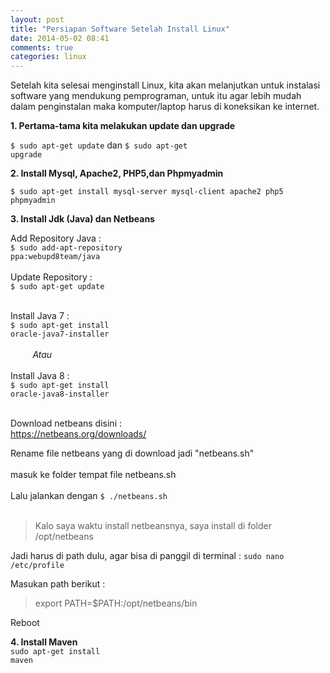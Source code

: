 ```yaml
---
layout: post
title: "Persiapan Software Setelah Install Linux"
date: 2014-05-02 08:41
comments: true
categories: linux
---
```



Setelah kita selesai menginstall Linux, 
kita akan melanjutkan untuk instalasi software yang mendukung pemprograman, 
untuk itu agar lebih mudah dalam penginstalan maka komputer/laptop harus di koneksikan ke internet.

<!--more-->

<b>1. Pertama-tama kita melakukan update dan upgrade</b>

<code>$ sudo apt-get update</code> dan <code>$ sudo apt-get upgrade</code>

<b>2. Install Mysql, Apache2, PHP5,dan Phpmyadmin</b>

<code>$ sudo apt-get install mysql-server mysql-client apache2 php5 phpmyadmin</code>

<b>3. Install Jdk (Java) dan Netbeans</b>

Add Repository Java : <br />
<code>$ sudo add-apt-repository ppa:webupd8team/java</code><br /><br />
Update Repository : <br />
<code>$ sudo apt-get update</code><br /><br />

Install Java 7 : <br />
<code>$ sudo apt-get install oracle-java7-installer</code><br /><br />
&nbsp;&nbsp;&nbsp;&nbsp;&nbsp;&nbsp;&nbsp;&nbsp;&nbsp;<i>Atau</i> <br /><br />
Install Java 8 : <br />
<code>$ sudo apt-get install oracle-java8-installer</code><br /><br />

Download netbeans disini :<br />
<a href="https://netbeans.org/downloads/">https://netbeans.org/downloads/</a><br />

Rename file netbeans yang di download jadi "netbeans.sh"<br /><br />
masuk ke folder tempat file netbeans.sh<br /><br />
Lalu jalankan dengan <code>$ ./netbeans.sh</code><br /><br />

> Kalo saya waktu install netbeansnya, saya install di folder /opt/netbeans

Jadi harus di path dulu, agar bisa di panggil di terminal : 
<code>sudo nano /etc/profile</code> <br />

Masukan path berikut :
> export PATH=$PATH:/opt/netbeans/bin 

Reboot

<b>4. Install Maven</b><br />
<code>sudo apt-get install maven</code>


